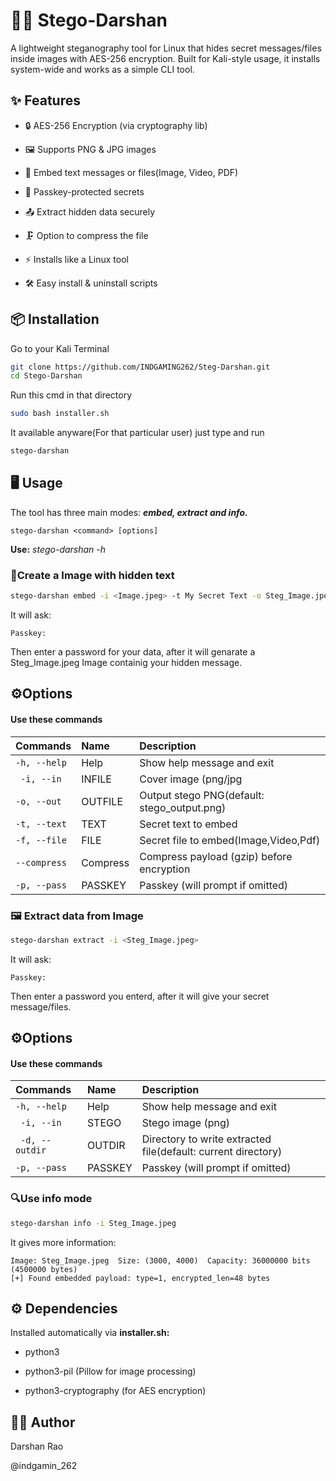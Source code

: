 
# 🕵‍♂ Stego-Darshan

A lightweight steganography tool for Linux that hides secret messages/files inside images with AES-256 encryption.
Built for Kali-style usage, it installs system-wide and works as a simple CLI tool.
## ✨ Features

- 🔒 AES-256 Encryption (via cryptography lib)

- 🖼 Supports PNG & JPG images

- 📝 Embed text messages or files(Image, Video, PDF)

- 🔑 Passkey-protected secrets

- 📤 Extract hidden data securely

- 🗜️ Option to compress the file 

- ⚡ Installs like a Linux tool 

- 🛠 Easy install & uninstall scripts
## 📦 Installation

Go to your Kali Terminal

```bash
git clone https://github.com/INDGAMING262/Steg-Darshan.git
cd Stego-Darshan
```

Run this cmd in that directory

```bash
sudo bash installer.sh
```

It available anyware(For that particular user) just type and run

```bash
stego-darshan
```
    
## 🖥 Usage
The tool has three main modes: ***embed, extract and info.***

`stego-darshan <command> [options]`


**Use:** _stego-darshan <mode> -h_

### 📝Create a Image with hidden text
```bash
stego-darshan embed -i <Image.jpeg> -t My Secret Text -o Steg_Image.jpeg 
```

It will ask:
```text
Passkey:
```
Then enter a password for your data, after it will genarate a Steg_Image.jpeg Image containig your hidden message.









## ⚙️Options

#### Use these commands



| **Commands**  |  **Name**    | **Description**                |
| :----------   | :-------     | :-------------------------     |
|  `-h, --help` | Help         | Show help message and exit     |
| ` -i, --in`   | INFILE        | Cover image (png/jpg
 `-o, --out` |OUTFILE   |Output stego PNG(default: stego_output.png)
  `-t, --text` |TEXT     |Secret text to embed
  `-f, --file` |FILE     |Secret file to embed(Image,Video,Pdf)
  `--compress` |Compress|Compress payload (gzip) before encryption
  `-p, --pass` |PASSKEY  |Passkey (will prompt if omitted)



### 🖼️ Extract data from Image
```bash
stego-darshan extract -i <Steg_Image.jpeg> 
```

It will ask:
```text
Passkey:
```
Then enter a password you enterd, after it will give your secret message/files.


## ⚙️Options

#### Use these commands

| **Commands**  |  **Name**    | **Description**                |
| :----------   | :-------     | :-------------------------     |
|  `-h, --help` | Help         | Show help message and exit     |
| ` -i, --in`   | STEGO        | Stego image (png)
|` -d, --outdir`| OUTDIR       |Directory to write extracted file(default: current directory)|
| `-p, --pass`    | PASSKEY      |Passkey (will prompt if omitted)|

### 🔍Use info mode

```bash
stego-darshan info -i Steg_Image.jpeg
```
It gives more information:
```text
Image: Steg_Image.jpeg  Size: (3000, 4000)  Capacity: 36000000 bits (4500000 bytes)
[+] Found embedded payload: type=1, encrypted_len=48 bytes

```
## ⚙ Dependencies

Installed automatically via **installer.sh:**

- python3

- python3-pil (Pillow for image processing)

- python3-cryptography (for AES encryption)
## 👨‍💻 Author

Darshan Rao

@indgamin_262 
